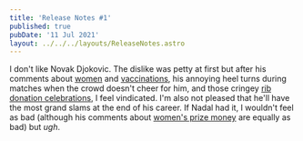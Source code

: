 ```yaml
---
title: 'Release Notes #1'
published: true
pubDate: '11 Jul 2021'
layout: ../../../layouts/ReleaseNotes.astro
---
```


I don't like Novak Djokovic. The dislike was petty at first but after his comments about <a href="https://www.theguardian.com/sport/2016/mar/21/novak-djokovic-indian-wells-equal-prize-money-tennis">women</a> and <a href="https://www.rollingstone.com/culture/culture-news/novak-djokovic-anti-vaccine-987003/">vaccinations</a>, his annoying heel turns during matches when the crowd doesn't cheer for him, and those cringey <a href="https://twitter.com/atptour/status/1298084307659943937">rib donation celebrations</a>, I feel vindicated. I'm also not pleased that he'll have the most grand slams at the end of his career. If Nadal had it, I wouldn't feel as bad (although his comments about <a href="https://www.sbnation.com/tennis/2018/6/13/17459962/rafael-nadal-equal-pay-tennis-male-models">women's prize money</a> are equally as bad) but <em>ugh</em>.